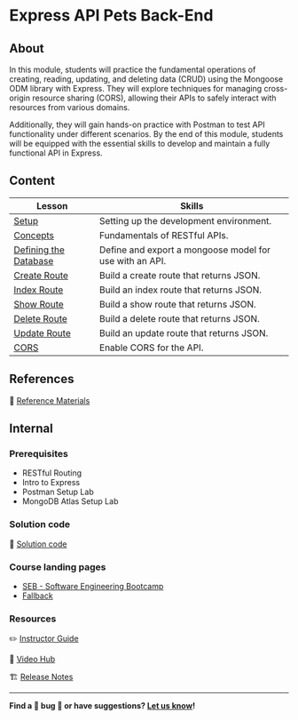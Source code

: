 <h1>
  <span class="prefix">Express API</span>
  <span class="headline">Pets Back-End</span>
</h1>

## About

In this module, students will practice the fundamental operations of creating, reading, updating, and deleting data (CRUD) using the Mongoose ODM library with Express. They will explore techniques for managing cross-origin resource sharing (CORS), allowing their APIs to safely interact with resources from various domains.

Additionally, they will gain hands-on practice with Postman to test API functionality under different scenarios. By the end of this module, students will be equipped with the essential skills to develop and maintain a fully functional API in Express.

## Content

| Lesson                                                     | Skills                                                   |
| ---------------------------------------------------------- | -------------------------------------------------------- |
| [Setup](./setup/README.md)                                 | Setting up the development environment.                  |
| [Concepts](./concepts/README.md)                           | Fundamentals of RESTful APIs.                            |
| [Defining the Database](./defining-the-database/README.md) | Define and export a mongoose model for use with an API.  |
| [Create Route](./create-route/README.md)                   | Build a create route that returns JSON.                  |
| [Index Route](./index-route/README.md)                     | Build an index route that returns JSON.                  |
| [Show Route](./show-route/README.md)                       | Build a show route that returns JSON.                    |
| [Delete Route](./delete-route/README.md)                   | Build a delete route that returns JSON.                  |
| [Update Route](./update-route/README.md)                   | Build an update route that returns JSON.                 |
| [CORS](./cors/README.md)                                   | Enable CORS for the API.                                 |

## References

📖 [Reference Materials](./references/README.md)

## Internal

### Prerequisites

- RESTful Routing
- Intro to Express
- Postman Setup Lab
- MongoDB Atlas Setup Lab

### Solution code

🏁 [Solution code](https://git.generalassemb.ly/modular-curriculum-all-courses/express-api-pets-back-end-solution)

### Course landing pages

- [SEB - Software Engineering Bootcamp](https://pages.git.generalassemb.ly/modular-curriculum-all-courses/express-api-pets-back-end/canvas-landing-pages/seb.html)
- [Fallback](https://pages.git.generalassemb.ly/modular-curriculum-all-courses/express-api-pets-back-end/canvas-landing-pages/fallback.html)

### Resources

✏️ [Instructor Guide](./internal-resources/instructor-guide.md)

🎥 [Video Hub](./internal-resources/video-hub.md)

🏗️ [Release Notes](./internal-resources/release-notes.md)

---

**Find a 👾 bug 👾 or have suggestions? [Let us know](https://pages.git.generalassemb.ly/modular-curriculum-all-courses/universal-resources-internal/module-feedback.html)!**
